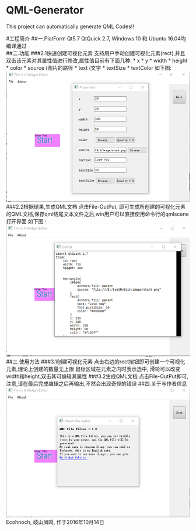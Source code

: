 # QML-Generator
This project can automatically generate QML Codes!!

#工程简介
##一.PlatForm
    Qt5.7 QtQuick 2.7, Windows 10 和 Ubuntu 16.04均编译通过
<br>
##二.功能
###2.1快速创建可视化元素
    支持用户手动创建可视化元素(rect),并且双击该元素对其属性值进行修改,属性值目前有下面几种:
      * x
      * y
      * width
      * height
      * color
      * source (图片的路径
      * text (文字
      * textSize
      * textColor
    如下图:
![image](https://github.com/ecohnoch/QML-Generator/raw/master/WidgetEditor/image/briefView.png)  
###2.2根据结果,生成QML文档
    点击File-OutPut, 即可生成所创建的可视化元素的QML文档,保存qml结尾文本文件之后,win用户可以直接使用命令行的qmlscene打开界面
    如下图 :
![image](https://github.com/ecohnoch/QML-Generator/raw/master/WidgetEditor/image/briefView2.png)
##三.使用方法
###3.1创建可视化元素
    点击右边的rect按钮即可创建一个可视化元素,理论上创建的数量无上限
    鼠标区域在元素之内时表示选中, 滑轮可以改变width和height,双击其可编辑其属性
###3.2生成QML文档
    点击File-OutPut即可, 注意,请在最后完成编辑之后再输出,不然会出现奇怪的错误
##四.关于与作者信息
![image](https://github.com/ecohnoch/QML-Generator/raw/master/WidgetEditor/image/briefView3.png)
    Ecohnoch, 岐山凤鸣, 作于2016年10月14日
